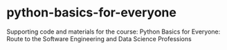 # python-basics-for-everyone
Supporting code and materials for the course: Python Basics for Everyone: Route to the Software Engineering and Data Science Professions
